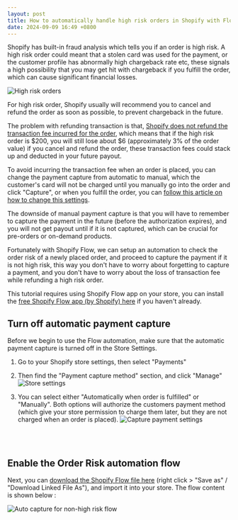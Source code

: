 ```yaml
---
layout: post
title: How to automatically handle high risk orders in Shopify with Flow
date: 2024-09-09 16:49 +0800
---
```


Shopify has built-in fraud analysis which tells you if an order is high risk. A high risk order could meant that a stolen card was used for the payment, or the customer profile has abnormally high chargeback rate etc, these signals a high possibility that you may get hit with chargeback if you fulfill the order, which can cause significant financial losses.

![High risk orders](https://yagisoftware.s3.amazonaws.com/29-high-risk-orders/high_fraud_risk@2x.png)

For high risk order, Shopify usually will recommend you to cancel and refund the order as soon as possible, to prevent chargeback in the future.

The problem with refunding transaction is that, [Shopify does not refund the transaction fee incurred for the order](https://community.shopify.com/c/shopify-discussions/transaction-credits-on-refunds-fees-after-march-1-2020-shopify/td-p/642688/page/3#:~:text=We%20won%27t%20be%20asking,that%20you%20agreed%20to%20already.), which means that if the high risk order is $200, you will still lose about $6 (approximately 3% of the order value) if you cancel and refund the order, these transaction fees could stack up and deducted in your future payout.

To avoid incurring the transaction fee when an order is placed, you can change the payment capture from automatic to manual, which the customer's card will not be charged until you manually go into the order and click "Capture", or when you fulfill the order, you can [follow this article on how to change this settings](https://yagisoftware.com/articles/save-transaction-fees-from-order-refund-by-changing-payment-capture).

The downside of manual payment capture is that you will have to remember to capture the payment in the future (before the authorization expires), and you will not get payout until if it is not captured, which can be crucial for pre-orders or on-demand products.

Fortunately with Shopify Flow, we can setup an automation to check the order risk of a newly placed order, and proceed to capture the payment if it is not high risk, this way you don't have to worry about forgetting to capture a payment, and you don't have to worry about the loss of transaction fee while refunding a high risk order.

This tutorial requires using Shopify Flow app on your store, you can install the [free Shopify Flow app (by Shopify) here](https://apps.shopify.com/flow) if you haven't already.

## Turn off automatic payment capture

Before we begin to use the Flow automation, make sure that the automatic payment capture is turned off in the Store Settings.

1. Go to your Shopify store settings, then select "Payments"
2. Then find the "Payment capture method" section, and click "Manage"
![Store settings](https://img.yagisoftware.com/18-manual-payment-capture/1settings.png)

3. You can select either "Automatically when order is fulfilled" or "Manually". Both options will authorize the customers payment method (which give your store permission to charge them later, but they are not charged when an order is placed).
![Capture payment settings](https://img.yagisoftware.com/18-manual-payment-capture/2capture_option.png)

<br><br>

## Enable the Order Risk automation flow

Next, you can [download the Shopify Flow file here](https://tea.ibex.sh/soulchild/flow-examples/raw/branch/master/Capture%20payment%20if%20order%20is%20not%20high%20fraud%20risk.flow) (right click > "Save as" / "Download Linked File As"), and import it into your store. The flow content is shown below : 

![Auto capture for non-high risk flow](https://yagisoftware.s3.amazonaws.com/29-high-risk-orders/capture_flow.png)